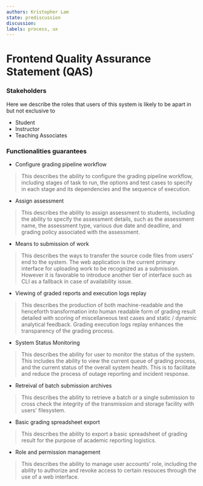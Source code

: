```yaml
---
authors: Kristopher Lam
state: prediscussion
discussion:
labels: process, ux
---
```


# Frontend Quality Assurance Statement (QAS)

### Stakeholders
Here we describe the roles that users of this system is likely to be apart in but not exclusive to
- Student
- Instructor
- Teaching Associates

### Functionalities guarantees

- Configure grading pipeline workflow
> This describes the ability to configure the grading pipeline workflow, including stages of task to run, the options and test cases to specify in each stage and its dependencies and the sequence of execution.

- Assign assessment
> This describes the ability to assign assessment to students, including the ability to specify the assessment details, such as the assessment name, the assessment type, various due date and deadline, and grading policy associated with the assessment.

- Means to submission of work
> This describes the ways to transfer the source code files from users' end to the system. The web application is the current primary interface for uploading work to be recognized as a submission. However it is favorable to introduce another tier of interface such as CLI as a fallback in case of availability issue. 

- Viewing of graded reports and execution logs replay
> This describes the production of both machine-readable and the henceforth transformation into human readable form of grading result detailed with scoring of miscellaneous test cases and static / dynamic analytical feedback. Grading execution logs replay enhances the transparency of the grading process.

- System Status Monitoring
> This describes the ability for user to monitor the status of the system. This includes the ability to view the current queue of grading process, and the current status of the overall system health. This is to facilitate and reduce the process of outage reporting and incident response.
 
- Retreival of batch submission archives
> This describes the ability to retrieve a batch or a single submission to cross check the integrity of the transmission and storage facility with users' filesystem.

- Basic grading spreadsheet export
> This describes the ability to export a basic spreadsheet of grading result for the purpose of academic reporting logistics.

- Role and permission management
> This describes the ability to manage user accounts' role, including the ability to authorize and revoke access to certain resouces through the use of a web interface.

